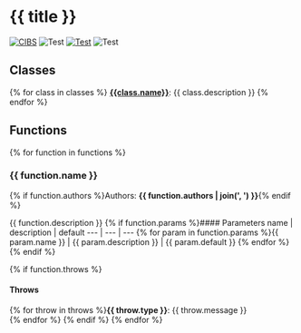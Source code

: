 # {{ title }}

[![CIBS](https://img.shields.io/badge/CIBS-Okstate-orange)](https://ceat.okstate.edu/mae/research/cibs/)
![Test](../../workflows/Test/badge.svg)
[![Test](../../workflows/Test/badge.svg)]((https://github.com/CIBS-Okstate/Automated-Documentation/workflows/Test))
![Test](../../workflows/Test/badge.svg)
## Classes
{% for class in classes %}
**[{{class.name}}]({{class.href}})**: {{ class.description }}
{% endfor %}

## Functions
{% for function in functions %}
### {{ function.name }}
{% if function.authors %}Authors: **{{ function.authors | join(', ') }}**{% endif %}

{{ function.description }}
{% if function.params %}#### Parameters
name | description | default
--- | --- | ---
{% for param in function.params %}{{ param.name }} | {{ param.description }} | {{ param.default }}
{% endfor %}
{% endif %}

{% if function.throws %}
#### Throws
{% for throw in throws %}**{{ throw.type }}**: {{ throw.message }}  
{% endfor %}
{% endif %}
{% endfor %}
